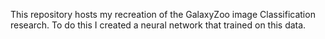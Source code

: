 This repository hosts my recreation of the GalaxyZoo image Classification research. To do this I created a neural network that trained on this data.
